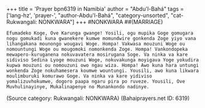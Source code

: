 +++
title = 'Prayer bpn6319 in Namibia'
author = "Abdu'l-Bahá"
tags = ['lang-hz', 'prayer-', "author-Abdu'l-Bahá", "category-unsorted", "cat-Rukwangali: NONKWARA"]
+++
#NONKWARA
##(MARRIAGE)

	Efumadeko Koge, Ove Karunga gwange! Yosili, ogu mupika Goge gomugara nogu gomukadi kuna gwanekere kumwe momundwire gonkenda Zoge yiyo vana lihangakana mounongo wougavi Woge. Hompa! Vakwasa mouzuni Woge ou nomountungi Woge ou mougomoki nomonkenda Zoge. Hompa! Vankondopeka mewapero-kuruganena nokuvavatera mosirugana Soge. Va ninka va kare sidiviso Sedina Lyoge mouzuni Woge, nokuvakunga moyigava Yoge yokudira kupwa mouzuni ou nomouzuni owo ngau wiza. Hompa! Awo kuna hara untungi wonkenda Zoge nokuhamesera koumwe wountungi. Yousili, awo kuna likwara moulimburuki komurawo Goge. Va ninka va kare yidiviso yomalizuvhokumwe, dogoro paapa ngaru pira po ruveze. Yousili, Ove Muvhulinayinye, Mukalinapenye no Munankondo nadinye.

(Source category: Rukwangali: NONKWARA)
(Bahaiprayers.net ID: 6319)
